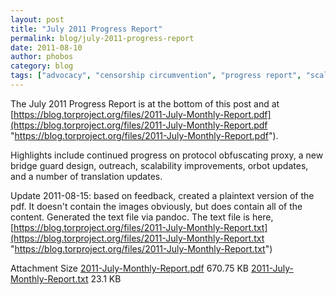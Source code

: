 ```yaml
---
layout: post
title: "July 2011 Progress Report"
permalink: blog/july-2011-progress-report
date: 2011-08-10
author: phobos
category: blog
tags: ["advocacy", "censorship circumvention", "progress report", "scalability", "translations"]
---
```


The July 2011 Progress Report is at the bottom of this post and at [https://blog.torproject.org/files/2011-July-Monthly-Report.pdf](https://blog.torproject.org/files/2011-July-Monthly-Report.pdf "https://blog.torproject.org/files/2011-July-Monthly-Report.pdf").

Highlights include continued progress on protocol obfuscating proxy, a new bridge guard design, outreach, scalability improvements, orbot updates, and a number of translation updates.

Update 2011-08-15: based on feedback, created a plaintext version of the pdf. It doesn't contain the images obviously, but does contain all of the content. Generated the text file via pandoc. The text file is here, [https://blog.torproject.org/files/2011-July-Monthly-Report.txt](https://blog.torproject.org/files/2011-July-Monthly-Report.txt "https://blog.torproject.org/files/2011-July-Monthly-Report.txt")

<thead><tr>
<th>Attachment</th>
<th>Size</th> </tr></thead><tbody>
 <tr class="odd">
<td><a href="https://blog.torproject.org/files/2011-July-Monthly-Report.pdf">2011-July-Monthly-Report.pdf</a></td>
<td>670.75 KB</td> </tr>
 <tr class="even">
<td><a href="https://blog.torproject.org/files/2011-July-Monthly-Report.txt">2011-July-Monthly-Report.txt</a></td>
<td>23.1 KB</td> </tr>
</tbody>

